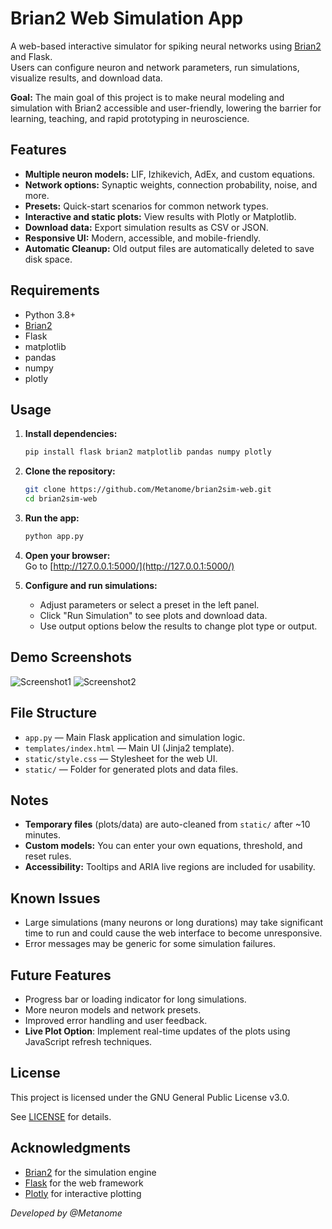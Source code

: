 # Brian2 Web Simulation App

A web-based interactive simulator for spiking neural networks using [Brian2](https://brian2.readthedocs.io/) and Flask.  
Users can configure neuron and network parameters, run simulations, visualize results, and download data.

**Goal:** The main goal of this project is to make neural modeling and simulation with Brian2 accessible and user-friendly, lowering the barrier for learning, teaching, and rapid prototyping in neuroscience.

## Features

- **Multiple neuron models:** LIF, Izhikevich, AdEx, and custom equations.
- **Network options:** Synaptic weights, connection probability, noise, and more.
- **Presets:** Quick-start scenarios for common network types.
- **Interactive and static plots:** View results with Plotly or Matplotlib.
- **Download data:** Export simulation results as CSV or JSON.
- **Responsive UI:** Modern, accessible, and mobile-friendly.
- **Automatic Cleanup:** Old output files are automatically deleted to save disk space.

## Requirements

- Python 3.8+
- [Brian2](https://brian2.readthedocs.io/)
- Flask
- matplotlib
- pandas
- numpy
- plotly

## Usage

1. **Install dependencies:**

    ```bash
    pip install flask brian2 matplotlib pandas numpy plotly
    ```

2. **Clone the repository:**

    ```bash
    git clone https://github.com/Metanome/brian2sim-web.git
    cd brian2sim-web
    ```

3. **Run the app:**

    ```bash
    python app.py
    ```

4. **Open your browser:**  
   Go to [http://127.0.0.1:5000/](http://127.0.0.1:5000/)

5. **Configure and run simulations:**  
   - Adjust parameters or select a preset in the left panel.
   - Click "Run Simulation" to see plots and download data.
   - Use output options below the results to change plot type or output.

## Demo Screenshots
![Screenshot1](https://github.com/user-attachments/assets/e7729d8d-6ca5-44c1-abef-70f7b3cf7b17)
![Screenshot2](https://github.com/user-attachments/assets/44af23f9-4713-40e0-a12b-628e64dfda7d)


## File Structure

- `app.py` — Main Flask application and simulation logic.
- `templates/index.html` — Main UI (Jinja2 template).
- `static/style.css` — Stylesheet for the web UI.
- `static/` — Folder for generated plots and data files.

## Notes

- **Temporary files** (plots/data) are auto-cleaned from `static/` after ~10 minutes.
- **Custom models:** You can enter your own equations, threshold, and reset rules.
- **Accessibility:** Tooltips and ARIA live regions are included for usability.

## Known Issues

- Large simulations (many neurons or long durations) may take significant time to run and could cause the web interface to become unresponsive.
- Error messages may be generic for some simulation failures.

## Future Features

- Progress bar or loading indicator for long simulations.
- More neuron models and network presets.
- Improved error handling and user feedback.
- **Live Plot Option**: Implement real-time updates of the plots using JavaScript refresh techniques.

## License

This project is licensed under the GNU General Public License v3.0.

See [LICENSE](https://www.gnu.org/licenses/gpl-3.0.en.html) for details.

## Acknowledgments

- [Brian2](https://brian2.readthedocs.io/) for the simulation engine
- [Flask](https://flask.palletsprojects.com/) for the web framework
- [Plotly](https://plotly.com/python/) for interactive plotting

*Developed by @Metanome*
